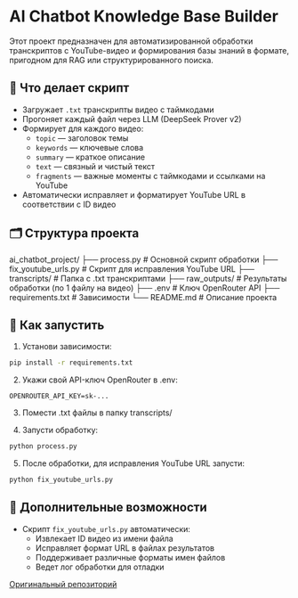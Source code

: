 # AI Chatbot Knowledge Base Builder

Этот проект предназначен для автоматизированной обработки транскриптов с YouTube-видео и формирования базы знаний в формате, пригодном для RAG или структурированного поиска.

## 🔧 Что делает скрипт

- Загружает `.txt` транскрипты видео с таймкодами
- Прогоняет каждый файл через LLM (DeepSeek Prover v2)
- Формирует для каждого видео:
  - `topic` — заголовок темы
  - `keywords` — ключевые слова
  - `summary` — краткое описание
  - `text` — связный и чистый текст
  - `fragments` — важные моменты с таймкодами и ссылками на YouTube
- Автоматически исправляет и форматирует YouTube URL в соответствии с ID видео

## 🗂 Структура проекта

ai_chatbot_project/
├── process.py # Основной скрипт обработки
├── fix_youtube_urls.py # Скрипт для исправления YouTube URL
├── transcripts/ # Папка с .txt транскриптами
├── raw_outputs/ # Результаты обработки (по 1 файлу на видео)
├── .env # Ключ OpenRouter API
├── requirements.txt # Зависимости
└── README.md # Описание проекта

## 🚀 Как запустить

1. Установи зависимости:
```bash
pip install -r requirements.txt
```

2. Укажи свой API-ключ OpenRouter в .env:
```
OPENROUTER_API_KEY=sk-...
```

3. Помести .txt файлы в папку transcripts/

4. Запусти обработку:
```bash
python process.py
```

5. После обработки, для исправления YouTube URL запусти:
```bash
python fix_youtube_urls.py
```

## 🔄 Дополнительные возможности
- Скрипт `fix_youtube_urls.py` автоматически:
  - Извлекает ID видео из имени файла
  - Исправляет формат URL в файлах результатов
  - Поддерживает различные форматы имен файлов
  - Ведет лог обработки для отладки
  
[Оригинальный репозиторий](https://github.com/AlexandrNizkovskih/ai-chatbot-processor/tree/main)

